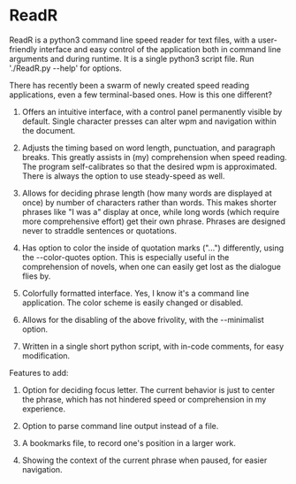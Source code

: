 ReadR
=====

ReadR is a python3 command line speed reader for text files, with a user-friendly interface and easy control of the application both in command line arguments and during runtime.  It is a single python3 script file.  Run './ReadR.py --help' for options.

There has recently been a swarm of newly created speed reading applications, even a few terminal-based ones.  How is this one different?

1. Offers an intuitive interface, with a control panel permanently visible by default.  Single character presses can alter wpm and navigation within the document.

2. Adjusts the timing based on word length, punctuation, and paragraph breaks.  This greatly assists in (my) comprehension when speed reading.  The program self-calibrates so that the desired wpm is approximated.  There is always the option to use steady-speed as well.

3. Allows for deciding phrase length (how many words are displayed at once) by number of characters rather than words.  This makes shorter phrases like "I was a" display at once, while long words (which require more comprehensive effort) get their own phrase.  Phrases are designed never to straddle sentences or quotations.

4. Has option to color the inside of quotation marks ("...") differently, using the --color-quotes option.  This is especially useful in the comprehension of novels, when one can easily get lost as the dialogue flies by. 

5. Colorfully formatted interface.  Yes, I know it's a command line application.  The color scheme is easily changed or disabled.

6. Allows for the disabling of the above frivolity, with the --minimalist option.

7. Written in a single short python script, with in-code comments, for easy modification.


Features to add:

1. Option for deciding focus letter.  The current behavior is just to center the phrase, which has not hindered speed or comprehension in my experience.

2. Option to parse command line output instead of a file.

3. A bookmarks file, to record one's position in a larger work.

4. Showing the context of the current phrase when paused, for easier navigation.
